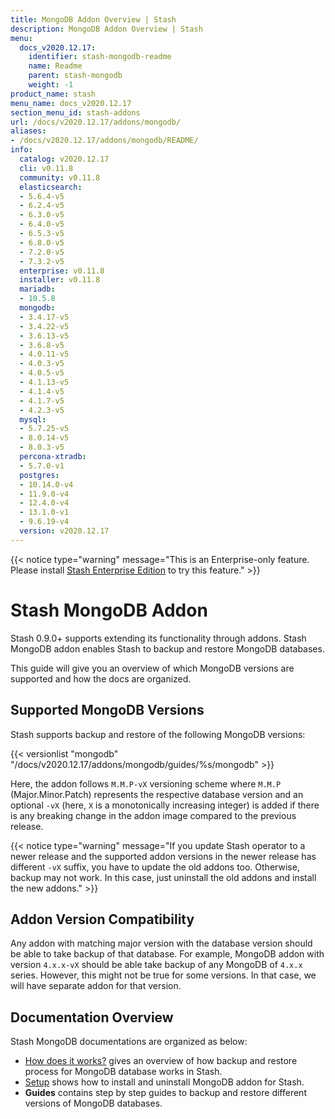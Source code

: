 ```yaml
---
title: MongoDB Addon Overview | Stash
description: MongoDB Addon Overview | Stash
menu:
  docs_v2020.12.17:
    identifier: stash-mongodb-readme
    name: Readme
    parent: stash-mongodb
    weight: -1
product_name: stash
menu_name: docs_v2020.12.17
section_menu_id: stash-addons
url: /docs/v2020.12.17/addons/mongodb/
aliases:
- /docs/v2020.12.17/addons/mongodb/README/
info:
  catalog: v2020.12.17
  cli: v0.11.8
  community: v0.11.8
  elasticsearch:
  - 5.6.4-v5
  - 6.2.4-v5
  - 6.3.0-v5
  - 6.4.0-v5
  - 6.5.3-v5
  - 6.8.0-v5
  - 7.2.0-v5
  - 7.3.2-v5
  enterprise: v0.11.8
  installer: v0.11.8
  mariadb:
  - 10.5.8
  mongodb:
  - 3.4.17-v5
  - 3.4.22-v5
  - 3.6.13-v5
  - 3.6.8-v5
  - 4.0.11-v5
  - 4.0.3-v5
  - 4.0.5-v5
  - 4.1.13-v5
  - 4.1.4-v5
  - 4.1.7-v5
  - 4.2.3-v5
  mysql:
  - 5.7.25-v5
  - 8.0.14-v5
  - 8.0.3-v5
  percona-xtradb:
  - 5.7.0-v1
  postgres:
  - 10.14.0-v4
  - 11.9.0-v4
  - 12.4.0-v4
  - 13.1.0-v1
  - 9.6.19-v4
  version: v2020.12.17
---
```


{{< notice type="warning" message="This is an Enterprise-only feature. Please install [Stash Enterprise Edition](/docs/v2020.12.17/setup/install/enterprise) to try this feature." >}}

# Stash MongoDB Addon

Stash 0.9.0+ supports extending its functionality through addons. Stash MongoDB addon enables Stash to backup and restore MongoDB databases.

This guide will give you an overview of which MongoDB versions are supported and how the docs are organized.

## Supported MongoDB Versions

Stash supports backup and restore of the following MongoDB versions:

{{< versionlist "mongodb" "/docs/v2020.12.17/addons/mongodb/guides/%s/mongodb" >}}

Here, the addon follows `M.M.P-vX` versioning scheme where `M.M.P` (Major.Minor.Patch) represents the respective database version and an optional `-vX` (here, `X` is a monotonically increasing integer) is added if there is any breaking change in the addon image compared to the previous release.

{{< notice type="warning" message="If you update Stash operator to a newer release and the supported addon versions in the newer release has different `-vX` suffix, you have to update the old addons too. Otherwise, backup may not work. In this case, just uninstall the old addons and install the new addons." >}}

## Addon Version Compatibility

Any addon with matching major version with the database version should be able to take backup of that database. For example, MongoDB addon with version `4.x.x-vX` should be able take backup of any MongoDB of `4.x.x` series. However, this might not be true for some versions. In that case, we will have separate addon for that version.

## Documentation Overview

Stash MongoDB documentations are organized as below:

- [How does it works?](/docs/v2020.12.17/addons/mongodb/overview) gives an overview of how backup and restore process for MongoDB database works in Stash.
- [Setup](/docs/v2020.12.17/addons/mongodb/setup/install) shows how to install and uninstall MongoDB addon for Stash.
- **Guides** contains step by step guides to backup and restore different versions of MongoDB databases.
